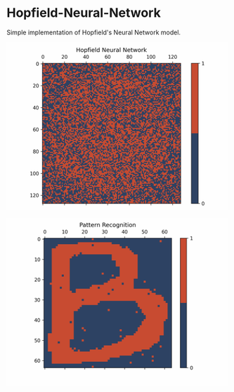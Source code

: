 # Hopfield-Neural-Network
Simple implementation of Hopfield's Neural Network model.

<p align="center">
  <img src="https://github.com/domipm/Hopfield-Neural-Network/blob/main/moon.gif" height="384" width="512" >
</p>

<p align="center">
  <img src="https://github.com/domipm/Hopfield-Neural-Network/blob/main/pattern%20recognition/letters.gif" height="384" width="512" >
</p>
